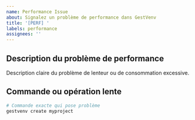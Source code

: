 ```yaml
---
name: Performance Issue
about: Signalez un problème de performance dans GestVenv
title: '[PERF] '
labels: performance
assignees: ''
---
```


## Description du problème de performance
Description claire du problème de lenteur ou de consommation excessive.

## Commande ou opération lente
```bash
# Commande exacte qui pose problème
gestvenv create myproject